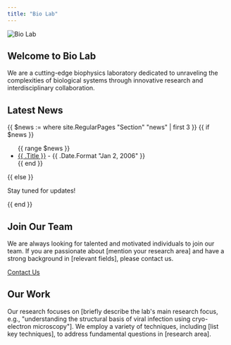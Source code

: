 ```yaml
---
title: "Bio Lab"
---
```


<section class="hero">
  <div class="hero-image">
    <img src="{{ "images/lab.jpg" | relURL }}" alt="Bio Lab">
  </div>
  <h1>Welcome to Bio Lab</h1>
  <p>
    We are a cutting-edge biophysics laboratory dedicated to unraveling the
    complexities of biological systems through innovative research and
    interdisciplinary collaboration.
  </p>
</section>

<section class="news">
  <h2>Latest News</h2>
  {{ $news :=  where site.RegularPages "Section" "news" |  first 3 }}
  {{ if $news }}
  <ul>
    {{ range $news }}
    <li>
      <a href="{{ .Permalink }}">{{ .Title }}</a> - {{ .Date.Format "Jan 2, 2006" }}
    </li>
    {{ end }}
  </ul>
  {{ else }}
  <p>Stay tuned for updates!</p>
  {{ end }}
</section>

<section class="join-us">
  <h2>Join Our Team</h2>
  <p>
    We are always looking for talented and motivated individuals to join our
    team. If you are passionate about [mention your research area] and have a
    strong background in [relevant fields], please contact us.
  </p>
  <a href="/contact" class="button">Contact Us</a>
</section>

<section class="lab-work">
  <h2>Our Work</h2>
  <p>
    Our research focuses on [briefly describe the lab's main research focus,
    e.g., "understanding the structural basis of viral infection using
    cryo-electron microscopy"]. We employ a variety of techniques, including
    [list key techniques], to address fundamental questions in [research area].
  </p>
</section>

